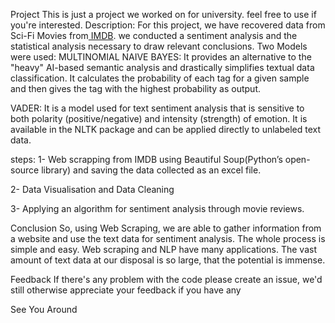 Project
This is just a project we worked on for university. feel free to use if you're interested.
Description:
For this project, we have recovered data from Sci-Fi Movies from[ IMDB](https://www.imdb.com/). we conducted a sentiment analysis and the statistical analysis necessary to draw relevant conclusions.
Two Models were used:
MULTINOMIAL NAIVE BAYES:
It provides an alternative to the "heavy" AI-based semantic analysis and drastically simplifies textual data classification. It calculates the probability of each tag for a given sample and then gives the tag with the highest probability as output.

VADER:
It is a model used for text sentiment analysis that is sensitive to both polarity (positive/negative) and intensity (strength) of emotion. It is available in the NLTK package and can be applied directly to unlabeled text data.

steps:
1- Web scrapping from IMDB using Beautiful Soup(Python’s open-source library) and saving the data collected as an excel file.

2- Data Visualisation and Data Cleaning

3- Applying an algorithm for sentiment analysis through movie reviews.

Conclusion
So, using Web Scraping, we are able to gather information from a website and use the text data for sentiment analysis. The whole process is simple and easy. Web scraping and NLP have many applications. The vast amount of text data at our disposal is so large, that the potential is immense.

Feedback
If there's any problem with the code please create an issue, we'd still otherwise appreciate your feedback if you have any

See You Around
